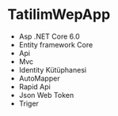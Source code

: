 # TatilimWepApp
+ Asp .NET Core 6.0
+ Entity framework Core
+ Api
+ Mvc
+ Identity Kütüphanesi
+ AutoMapper
+ Rapid Api
+ Json Web Token
+ Triger

